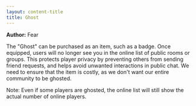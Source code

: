 ```yaml
---
layout: content-title
title: Ghost
---
```


<script>
$( document ).ready( function ( ) { $( 'h1' ).prepend( '<span class="badge badge-type">Item</span>&nbsp;' ) } );
</script>

**Author:** Fear

The "Ghost" can be purchased as an item, such as a badge. Once equipped, users will no longer see you in the online list of public rooms or groups. This protects player privacy by preventing others from sending friend requests, and helps avoid unwanted interactions in public chat. We need to ensure that the item is costly, as we don't want our entire community to be ghosted.

Note: Even if some players are ghosted, the online list will still show the actual number of online players.

<div class="content-linebreak"></div>
<div class="content-image" data-url="/docs/assets/images/concepts/ghost.png" data-width="600px" data-label=""></div>
<div class="content-linebreak"></div>


